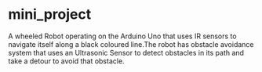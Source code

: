 # mini_project

A wheeled Robot operating on the Arduino Uno that uses IR sensors to navigate itself along a black coloured line.The robot has obstacle avoidance system that uses an Ultrasonic Sensor to detect obstacles in its path and take a detour to avoid that obstacle.
